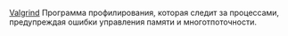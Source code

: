 [Valgrind](https://valgrind.org/info/) Программа профилирования, которая следит за процессами, предупреждая ошибки управления памяти и многотпоточности.